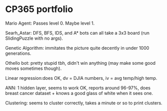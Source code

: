 # CP365 portfolio

Mario Agent: Passes level 0. Maybe level 1.

Searh_Astar:  DFS, BFS, IDS, and A* bots can all take a 3x3 board (run SlidingPuzzle with no args).

Genetic Algorithm: immitates the picture quite decently in under 1000 generations.

Othello bot: pretty stupid tbh, didn't win anything (may make some good moves sometimes though).

Linear regression:does OK,  dv = DJIA numbers, iv = avg temp/high temp.

ANN: 1 hidden layer, seems to work OK, reports around 96-97%, does breast cancer dataset + knows a good glass of white when it sees one.

Clustering: seems to cluster correctly, takes a minute or so to print clusters.




 














